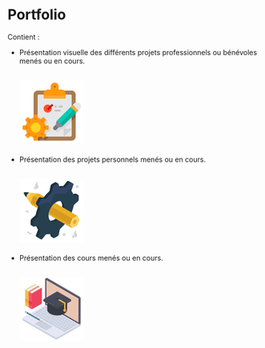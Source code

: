 # Portfolio

Contient :

- Présentation visuelle des différents projets professionnels ou bénévoles menés ou en cours.

  ## ![alt text](image.png)

- Présentation des projets personnels menés ou en cours.

  ## ![alt text](image-1.png)

- Présentation des cours menés ou en cours.

  ## ![alt text](image-2.png)
